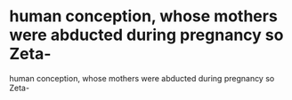# human conception, whose mothers were abducted during pregnancy so Zeta-

human conception, whose mothers were abducted during pregnancy so Zeta-